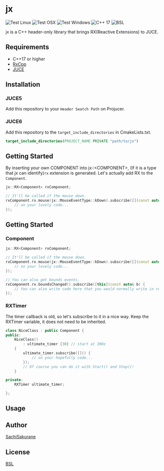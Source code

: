 # jx
![Test Linux](https://github.com/SachiSakurane/jx/workflows/Test%20Linux/badge.svg)
![Test OSX](https://github.com/SachiSakurane/jx/workflows/Test%20OSX/badge.svg)
![Test Windows](https://github.com/SachiSakurane/jx/workflows/Test%20Windows/badge.svg)
![C++ 17](https://img.shields.io/badge/C++-17-blue.svg?style=flat&logo=c%2B%2B)
![BSL](http://img.shields.io/:license-BSL-blue.svg)

jx is a C++ header-only library that brings RX(Reactive Extensions) to JUCE.


## Requirements
- C++17 or higher
- [RxCpp](https://github.com/ReactiveX/RxCpp)
- [JUCE](https://github.com/juce-framework/JUCE)

## Installation
### JUCE5
Add this repository to your `Header Seatch Path` on Projucer.

### JUCE6
Add this repository to the `target_include_directories` in CmakeLists.txt.
```cmake
target_include_directories(PROJECT_NAME PRIVATE "path/to/jx")
```

## Getting Started
By inserting your own COMPONENT into jx::\<COMPONENT>, (If it is a type that jx can identify)`rx` extension is generated.
Let's actually add RX to the `Component`.
```c++
jx::RX<Component> rxComponent;

// It'll be called if the mouse down.
rxComponent.rx.mouse(jx::MouseEventType::kDown).subscribe([](const auto& enent){
    // on your lovely code...
});
```

## Getting Started
### Component
```c++
jx::RX<Component> rxComponent;

// It'll be called if the mouse down.
rxComponent.rx.mouse(jx::MouseEventType::kDown).subscribe([](const auto& enent){
    // on your lovely code...
});

// You can also get bounds events.
rxComponent.rx.boundsChanged().subscribe([this](const auto& b) {    
    // You can also write code here that you would normally write in resized().
}); 

```
### RXTimer
The timer callback is old, so let's subscribe to it in a nice way.
Keep the RXTimer variable, it does not need to be inherited.
```c++
class NiceClass : public Component {
public:
    NiceClass() 
        : ultimate_timer {30} // start at 30Hz
    {
        ultimate_timer.subscribe([]() {
            // on your hopefully code...
        });
        // Of course you can do it with Start() and Stop()!
    }

private:
    RXTimer ultimate_timer;

};
```

## Usage

## Author
[SachiSakurane](https://twitter.com/sakurane_sachi)

## License
[BSL](https://www.boost.org/users/license.html)
